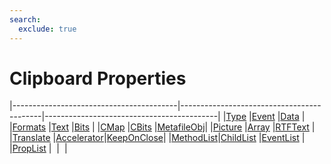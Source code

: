 ```yaml
---
search:
  exclude: true
---
```


<h1 class="heading"><span class="name">Clipboard Properties</span></h1>

|-----------------------------------------|-------------------------------------------|-------------------------------------------|
|[Type](../properties/type.md)            |[Event](../properties/event.md)            |[Data](../properties/data.md)              |
|[Formats](../properties/formats.md)      |[Text](../properties/text.md)              |[Bits](../properties/bits.md)              |
|[CMap](../properties/cmap.md)            |[CBits](../properties/cbits.md)            |[MetafileObj](../properties/metafileobj.md)|
|[Picture](../properties/picture.md)      |[Array](../properties/array.md)            |[RTFText](../properties/rtftext.md)        |
|[Translate](../properties/translate.md)  |[Accelerator](../properties/accelerator.md)|[KeepOnClose](../properties/keeponclose.md)|
|[MethodList](../properties/methodlist.md)|[ChildList](../properties/childlist.md)    |[EventList](../properties/eventlist.md)    |
|[PropList](../properties/proplist.md)    |&nbsp;                                     |&nbsp;                                     |
